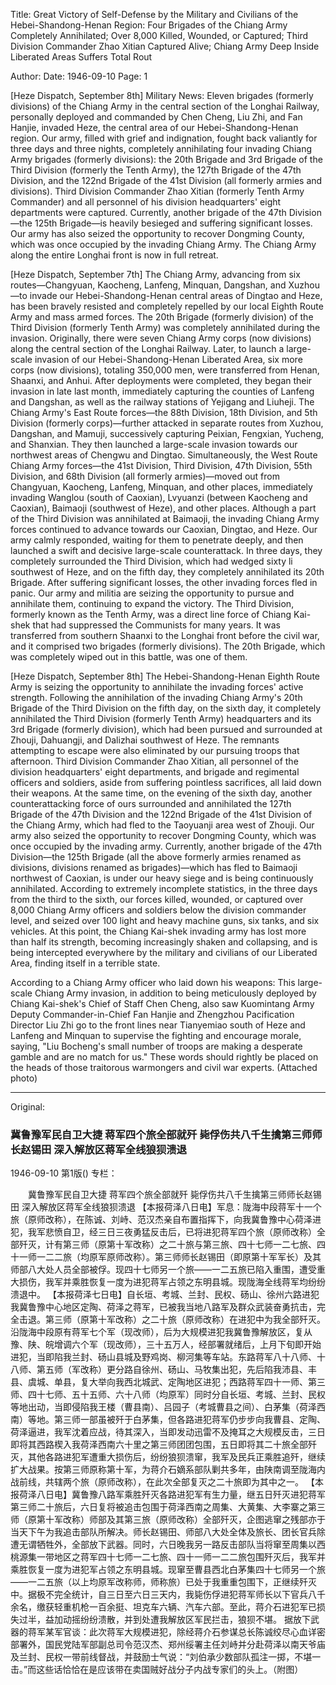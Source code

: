 Title: Great Victory of Self-Defense by the Military and Civilians of the Hebei-Shandong-Henan Region: Four Brigades of the Chiang Army Completely Annihilated; Over 8,000 Killed, Wounded, or Captured; Third Division Commander Zhao Xitian Captured Alive; Chiang Army Deep Inside Liberated Areas Suffers Total Rout

Author:
Date: 1946-09-10
Page: 1

[Heze Dispatch, September 8th] Military News: Eleven brigades (formerly divisions) of the Chiang Army in the central section of the Longhai Railway, personally deployed and commanded by Chen Cheng, Liu Zhi, and Fan Hanjie, invaded Heze, the central area of our Hebei-Shandong-Henan region. Our army, filled with grief and indignation, fought back valiantly for three days and three nights, completely annihilating four invading Chiang Army brigades (formerly divisions): the 20th Brigade and 3rd Brigade of the Third Division (formerly the Tenth Army), the 127th Brigade of the 47th Division, and the 122nd Brigade of the 41st Division (all formerly armies and divisions). Third Division Commander Zhao Xitian (formerly Tenth Army Commander) and all personnel of his division headquarters' eight departments were captured. Currently, another brigade of the 47th Division—the 125th Brigade—is heavily besieged and suffering significant losses. Our army has also seized the opportunity to recover Dongming County, which was once occupied by the invading Chiang Army. The Chiang Army along the entire Longhai front is now in full retreat.

[Heze Dispatch, September 7th] The Chiang Army, advancing from six routes—Changyuan, Kaocheng, Lanfeng, Minquan, Dangshan, and Xuzhou—to invade our Hebei-Shandong-Henan central areas of Dingtao and Heze, has been bravely resisted and completely repelled by our local Eighth Route Army and mass armed forces. The 20th Brigade (formerly division) of the Third Division (formerly Tenth Army) was completely annihilated during the invasion. Originally, there were seven Chiang Army corps (now divisions) along the central section of the Longhai Railway. Later, to launch a large-scale invasion of our Hebei-Shandong-Henan Liberated Area, six more corps (now divisions), totaling 350,000 men, were transferred from Henan, Shaanxi, and Anhui. After deployments were completed, they began their invasion in late last month, immediately capturing the counties of Lanfeng and Dangshan, as well as the railway stations of Yejigang and Liuheji. The Chiang Army's East Route forces—the 88th Division, 18th Division, and 5th Division (formerly corps)—further attacked in separate routes from Xuzhou, Dangshan, and Mamuji, successively capturing Peixian, Fengxian, Yucheng, and Shanxian. They then launched a large-scale invasion towards our northwest areas of Chengwu and Dingtao. Simultaneously, the West Route Chiang Army forces—the 41st Division, Third Division, 47th Division, 55th Division, and 68th Division (all formerly armies)—moved out from Changyuan, Kaocheng, Lanfeng, Minquan, and other places, immediately invading Wanglou (south of Caoxian), Lvyuanzi (between Kaocheng and Caoxian), Baimaoji (southwest of Heze), and other places. Although a part of the Third Division was annihilated at Baimaoji, the invading Chiang Army forces continued to advance towards our Caoxian, Dingtao, and Heze. Our army calmly responded, waiting for them to penetrate deeply, and then launched a swift and decisive large-scale counterattack. In three days, they completely surrounded the Third Division, which had wedged sixty li southwest of Heze, and on the fifth day, they completely annihilated its 20th Brigade. After suffering significant losses, the other invading forces fled in panic. Our army and militia are seizing the opportunity to pursue and annihilate them, continuing to expand the victory. The Third Division, formerly known as the Tenth Army, was a direct line force of Chiang Kai-shek that had suppressed the Communists for many years. It was transferred from southern Shaanxi to the Longhai front before the civil war, and it comprised two brigades (formerly divisions). The 20th Brigade, which was completely wiped out in this battle, was one of them.

[Heze Dispatch, September 8th] The Hebei-Shandong-Henan Eighth Route Army is seizing the opportunity to annihilate the invading forces' active strength. Following the annihilation of the invading Chiang Army's 20th Brigade of the Third Division on the fifth day, on the sixth day, it completely annihilated the Third Division (formerly Tenth Army) headquarters and its 3rd Brigade (formerly division), which had been pursued and surrounded at Zhouji, Dahuangji, and Dalizhai southwest of Heze. The remnants attempting to escape were also eliminated by our pursuing troops that afternoon. Third Division Commander Zhao Xitian, all personnel of the division headquarters' eight departments, and brigade and regimental officers and soldiers, aside from suffering pointless sacrifices, all laid down their weapons. At the same time, on the evening of the sixth day, another counterattacking force of ours surrounded and annihilated the 127th Brigade of the 47th Division and the 122nd Brigade of the 41st Division of the Chiang Army, which had fled to the Taoyuanji area west of Zhouji. Our army also seized the opportunity to recover Dongming County, which was once occupied by the invading army. Currently, another brigade of the 47th Division—the 125th Brigade (all the above formerly armies renamed as divisions, divisions renamed as brigades)—which has fled to Baimaoji northwest of Caoxian, is under our heavy siege and is being continuously annihilated. According to extremely incomplete statistics, in the three days from the third to the sixth, our forces killed, wounded, or captured over 8,000 Chiang Army officers and soldiers below the division commander level, and seized over 100 light and heavy machine guns, six tanks, and six vehicles. At this point, the Chiang Kai-shek invading army has lost more than half its strength, becoming increasingly shaken and collapsing, and is being intercepted everywhere by the military and civilians of our Liberated Area, finding itself in a terrible state.

According to a Chiang Army officer who laid down his weapons: This large-scale Chiang Army invasion, in addition to being meticulously deployed by Chiang Kai-shek's Chief of Staff Chen Cheng, also saw Kuomintang Army Deputy Commander-in-Chief Fan Hanjie and Zhengzhou Pacification Director Liu Zhi go to the front lines near Tianyemiao south of Heze and Lanfeng and Minquan to supervise the fighting and encourage morale, saying, "Liu Bocheng's small number of troops are making a desperate gamble and are no match for us." These words should rightly be placed on the heads of those traitorous warmongers and civil war experts. (Attached photo)



<hr /> 

Original: 


### 冀鲁豫军民自卫大捷  蒋军四个旅全部就歼  毙俘伤共八千生擒第三师师长赵锡田            深入解放区蒋军全线狼狈溃退

1946-09-10
第1版()
专栏：

　　冀鲁豫军民自卫大捷
    蒋军四个旅全部就歼
    毙俘伤共八千生擒第三师师长赵锡田
    深入解放区蒋军全线狼狈溃退
    【本报荷泽八日电】军息：陇海中段蒋军十一个旅（原师改称），在陈诚、刘峙、范汉杰亲自布置指挥下，向我冀鲁豫中心荷泽进犯，我军悲愤自卫，经三日三夜勇猛反击后，已将进犯蒋军四个旅（原师改称）全部歼灭，计有第三师（原第十军改称）之二十旅与第三旅、四十七师一二七旅、四十一师一二二旅（均原军原师改称）。第三师师长赵锡田（即原第十军军长）及其师部八大处人员全部被俘。现四十七师另一个旅——一二五旅已陷入重围，遭受重大损伤，我军并乘胜恢复一度为进犯蒋军占领之东明县城。现陇海全线蒋军均纷纷溃退中。
    【本报荷泽七日电】自长垣、考城、兰封、民权、砀山、徐州六路进犯我冀鲁豫中心地区定陶、荷泽之蒋军，已被我当地八路军及群众武装奋勇抗击，完全击退。第三师（原第十军改称）之二十旅（原师改称）在进犯中为我全部歼灭。沿陇海中段原有蒋军七个军（现改师），后为大规模进犯我冀鲁豫解放区，复从豫、陕、皖增调六个军（现改师），三十五万人，经部署就绪后，上月下旬即开始进犯，当即陷我兰封、砀山县城及野鸡岗、柳河集等车站。东路蒋军八十八师、十八师、第五师（军改称）更分路自徐州、砀山、马牧集出犯，先后陷我沛县、丰县、虞城、单县，复大举向我西北城武、定陶地区进犯；西路蒋军四十一师、第三师、四十七师、五十五师、六十八师（均原军）同时分自长垣、考城、兰封、民权等地出动，当即侵陷我王楼（曹县南）、吕园子（考城曹县之间）、白茅集（荷泽西南）等地。第三师一部虽被歼于白茅集，但各路进犯蒋军仍步步向我曹县、定陶、荷泽逼进，我军沈着应战，待其深入，当即发动迅雷不及掩耳之大规模反击，三日即将其西路楔入我荷泽西南六十里之第三师团团包围，五日即将其二十旅全部歼灭，其他各路进犯军遭重大损伤后，纷纷狼狈溃窜，我军及民兵正乘胜追歼，继续扩大战果。按第三师原称第十军，为蒋介石嫡系部队剿共多年，由陕南调至陇海内战前线，共辖两个旅（原师改称），在此次全部复灭之二十旅即为其中之一。
    【本报荷泽八日电】冀鲁豫八路军乘胜歼灭各路进犯军有生力量，继五日歼灭进犯蒋军第三师二十旅后，六日复将被追击包围于荷泽西南之周集、大黄集、大李寨之第三师（原第十军改称）师部及其第三旅（原师改称）全部歼灭，企图逃窜之残部亦于当天下午为我追击部队所解决。师长赵锡田、师部八大处全体及旅长、团长官兵除遭无谓牺牲外，全部放下武器。同时，六日晚我另一路反击部队当将窜至周集以西桃源集一带地区之蒋军四十七师一二七旅、四十一师一二二旅包围歼灭后，我军并乘胜恢复一度为进犯军占领之东明县城。现窜至曹县西北白茅集四十七师另一个旅——一二五旅（以上均原军改称师，师称旅）已处于我重重包围下，正继续歼灭中。据极不完全统计，自三日至六日三天内，我毙伤俘进犯蒋军师长以下官兵八千余名，缴获轻重机枪一百余挺、坦克车六辆、汽车六部。至此，蒋介石进犯军已损失过半，益加动摇纷纷溃散，并到处遭我解放区军民拦击，狼狈不堪。
    据放下武器的蒋军某军官谈：此次蒋军大规模进犯，除经蒋介石参谋总长陈诚绞尽心血详密部署外，国民党陆军部副总司令范汉杰、郑州绥署主任刘峙并分赴荷泽以南天爷庙及兰封、民权一带前线督战，并鼓励士气说：“刘伯承少数部队孤注一掷，不堪一击。”而这些话恰恰在是应该带在卖国贼好战分子内战专家们的头上。（附图）
